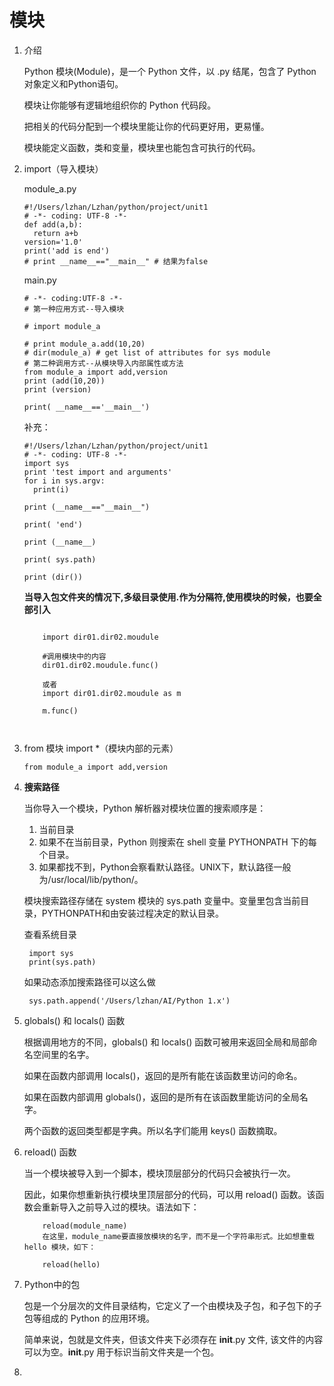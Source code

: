 # 模块

1. 介绍

    Python 模块(Module)，是一个 Python 文件，以 .py 结尾，包含了 Python 对象定义和Python语句。

    模块让你能够有逻辑地组织你的 Python 代码段。
    
    把相关的代码分配到一个模块里能让你的代码更好用，更易懂。
    
    模块能定义函数，类和变量，模块里也能包含可执行的代码。

2. import（导入模块）

	
    module_a.py
    
    ```
    #!/Users/lzhan/Lzhan/python/project/unit1 
    # -*- coding: UTF-8 -*-
    def add(a,b):
      return a+b
    version='1.0'
    print('add is end')
    # print __name__=="__main__" # 结果为false
    ```
    
    main.py
    
    ```
    # -*- coding:UTF-8 -*-
    # 第一种应用方式--导入模块
    
    # import module_a
    
    # print module_a.add(10,20)
    # dir(module_a) # get list of attributes for sys module
    # 第二种调用方式--从模块导入内部属性或方法
    from module_a import add,version
    print (add(10,20))
    print (version)
    
    print( __name__=='__main__')
    ```
    
    补充：
    
    ```
    #!/Users/lzhan/Lzhan/python/project/unit1 
    # -*- coding: UTF-8 -*-
    import sys
    print 'test import and arguments'
    for i in sys.argv:
      print(i)
    
    print (__name__=="__main__")
    
    print( 'end')
    
    print (__name__)
    
    print( sys.path)
    
    print (dir())    

    ```
    
    **当导入包文件夹的情况下,多级目录使用.作为分隔符,使用模块的时候，也要全部引入**
    
    ```
    	
    	import dir01.dir02.moudule
    	
    	#调用模块中的内容
    	dir01.dir02.moudule.func()
    	
    	或者
    	import dir01.dir02.moudule as m
    	
    	m.func()
    	
    	
    ```
3. from 模块 import *（模块内部的元素）

    ```
    from module_a import add,version
    ```
4. **搜索路径**
	
	当你导入一个模块，Python 解析器对模块位置的搜索顺序是：

    1. 当前目录
    2. 如果不在当前目录，Python 则搜索在 shell 变量 PYTHONPATH 下的每个目录。
    3. 如果都找不到，Python会察看默认路径。UNIX下，默认路径一般为/usr/local/lib/python/。

    
    模块搜索路径存储在 system 模块的 sys.path 变量中。变量里包含当前目录，PYTHONPATH和由安装过程决定的默认目录。
    
    查看系统目录
    
    	import sys
    	print(sys.path)
    	
    如果动态添加搜索路径可以这么做
    
    	sys.path.append('/Users/lzhan/AI/Python 1.x')
    	
    	
4. globals() 和 locals() 函数


    根据调用地方的不同，globals() 和 locals() 函数可被用来返回全局和局部命名空间里的名字。
    
    如果在函数内部调用 locals()，返回的是所有能在该函数里访问的命名。
    
    如果在函数内部调用 globals()，返回的是所有在该函数里能访问的全局名字。
    
    两个函数的返回类型都是字典。所以名字们能用 keys() 函数摘取。


5. reload() 函数


    当一个模块被导入到一个脚本，模块顶层部分的代码只会被执行一次。
    
    因此，如果你想重新执行模块里顶层部分的代码，可以用 reload() 函数。该函数会重新导入之前导入过的模块。语法如下：

    ```
        reload(module_name)
        在这里，module_name要直接放模块的名字，而不是一个字符串形式。比如想重载 hello 模块，如下：
        
        reload(hello)
    ```
    
6. Python中的包


    包是一个分层次的文件目录结构，它定义了一个由模块及子包，和子包下的子包等组成的 Python 的应用环境。
    
    简单来说，包就是文件夹，但该文件夹下必须存在 __init__.py 文件, 该文件的内容可以为空。__init__.py 用于标识当前文件夹是一个包。

1. 